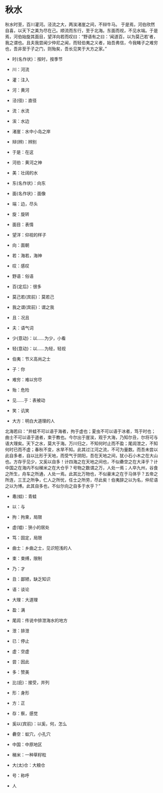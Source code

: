# 秋水

秋水时至，百川灌河。泾流之大，两涘渚崖之间，不辩牛马。 于是焉，河伯欣然自喜，以天下之美为尽在己。顺流而东行，至于北海。东面而视，不见水端。于是焉，河伯始旋其面目，望洋向若而叹曰：“野语有之曰：‘闻道百，以为莫己若’者，我之谓也。且夫我尝闻少仲尼之闻，而轻伯夷之义者，始吾弗信，今我睹子之难穷也，吾非至于子之门，则殆矣，吾长见笑于大方之家。”

- 时{名作状}：按时，按季节
- 川：河流
- 灌：注入
- 河：黄河
- 泾(径)：直径
- 流：水流
- 涘：水边
- 渚崖：水中小岛之岸
- 辩(辨)：辨别

- 于是：在这
- 河伯：黄河之神
- 美：壮阔的水

- 东{名作状}：向东
- 面{名作状}：面像

- 端：边，尽头
- 旋：旋转
- 面目：表情
- 望洋：仰视的样子
- 向：面朝
- 若：海若，海神
- 叹：感叹

- 野语：俗语
- 百{定后}：很多
- 莫己若{宾前}：莫若己

- 我之谓{宾前}：谓之我

- 且：况且
- 夫：语气词
- 少{意动}：以……为少，小看
- 轻{意动}：以……为轻，轻视
- 伯夷：节义高尚之士
- 子：你
- 难穷：难以穷尽
- 殆：危险
- 见……于：表被动
- 笑：讥笑
- 大方：明白大道理的人

北海若曰：“井蛙不可以语于海者，拘于虚也；夏虫不可以语于冰者，笃于时也；曲士不可以语于道者，束于教也。今尔出于崖涘，观于大海，乃知尔丑，尔将可与语大理矣。天下之水，莫大于海。万川归之，不知何时止而不盈；尾闾泄之，不知何时已而不虚；春秋不变，水旱不知。此其过江河之流，不可为量数。而吾未尝以此自多者，自以比形于天地，而受气于阴阳，吾在天地之间，犹小石小木之在大山也。方存乎见少，又奚以自多！计四海之在天地之间也，不似礨空之在大泽乎？计中国之在海内不似稊米之在大仓乎？号物之数谓之万，人处一焉；人卒九州，谷食之所生，舟车之所通，人处一焉。此其比万物也，不似豪末之在于马体乎？五帝之所连，三王之所争，仁人之所忧，任士之所劳，尽此矣！伯夷辞之以为名，仲尼语之以为博。此其自多也，不似尔向之自多于水乎？”

- 鼃(蛙)：青蛙
- 以：与
- 拘：拘束，局限
- 虚(墟)：狭小的居处

- 笃：固定，局限

- 曲士：乡曲之士，见识短浅的人
- 束：束缚，限制

- 乃：才
- 丑：鄙陋，缺乏知识
- 语：谈论
- 大理：大道理

- 盈：满
- 尾闾：传说中排泄海水的地方
- 泄：排泄
- 已：停止
- 虚：空虚

- 尝：因此
- 多：赞美
- 比(庇)：接受，并列
- 形：身形
- 方：正
- 存：察，感觉
- 奚以{宾前}：以奚，何，怎么

- 礨空：蚁穴，小孔穴

- 中国：中原地区
- 稊米：一种草籽粒
- 大(太)仓：大粮仓

- 号：称呼
- 人